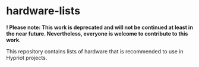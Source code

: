 # hardware-lists

**! Please note: This work is deprecated and will not be continued at least in the near future. Nevertheless, everyone is welcome to contribute to this work.**

This repository contains lists of hardware that is recommended to use in Hypriot projects. 
